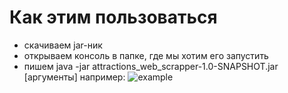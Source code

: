 # Как этим пользоваться

- скачиваем jar-ник
- открываем консоль в папке, где мы хотим его запустить
- пишем java -jar attractions_web_scrapper-1.0-SNAPSHOT.jar [аргументы] 
например:
![example](example.png)
